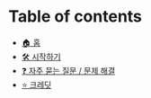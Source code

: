 # Table of contents

* [🏠 홈](README.md)
* [🛠️ 시작하기](setting-up.md)
* [❓ 자주 묻는 질문 / 문제 해결](faq.md)
* [⭐ 크레딧](credits.md)
